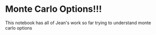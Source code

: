 # Monte Carlo Options!!!
This notebook has all of Jean's work so far trying to understand monte carlo options
